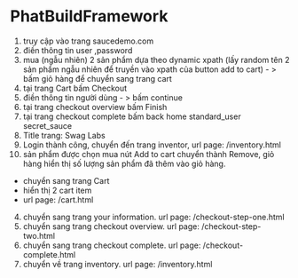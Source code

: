# PhatBuildFramework
1. truy cập vào trang saucedemo.com
2. điền thông tin user ,password
3. mua (ngẫu nhiên) 2 sản phẩm dựa theo dynamic xpath (lấy random tên 2 sản phẩm ngẫu nhiên để truyền vào xpath của button add to cart) - > bấm giỏ hàng để chuyển sang trang cart
4. tại trang Cart bấm Checkout
5. điền thông tin người dùng - > bấm continue
6. tại trang checkout overview bấm Finish
7. tại trang checkout complete bấm back home
standard_user
secret_sauce
1. Title trang: Swag Labs
2. Login thành công, chuyển đến trang inventor, url page: /inventory.html
3. sản phẩm được chọn mua nút Add to cart chuyển thành Remove, giỏ hàng hiển thị số lượng sản phẩm đã thêm vào giỏ hàng.
- chuyển sang trang Cart
- hiển thị 2 cart item
- url page: /cart.html
4. chuyển sang trang your information. url page: /checkout-step-one.html
5. chuyển sang trang checkout overview. url page: /checkout-step-two.html
6. chuyển sang trang checkout complete. url page: /checkout-complete.html
7. chuyển về trang inventory. url page: /inventory.html
